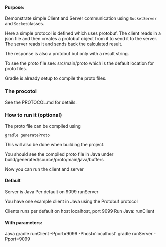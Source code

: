 #### Purpose:
Demonstrate simple Client and Server communication using `SocketServer` and `Socket`classes.

Here a simple protocol is defined which uses protobuf. The client reads in a json file and then creates a protobuf object from it to send it to the server. The server reads it and sends back the calculated result. 

The response is also a protobuf but only with a result string. 

To see the proto file see: src/main/proto which is the default location for proto files. 

Gradle is already setup to compile the proto files. 

### The procotol
See the PROTOCOL.md for details.


### How to run it (optional)
The proto file can be compiled using

``gradle generateProto``

This will also be done when building the project. 

You should see the compiled proto file in Java under build/generated/source/proto/main/java/buffers

Now you can run the client and server 

#### Default 
Server is Java
Per default on 9099
runServer

You have one example client in Java using the Protobuf protocol

Clients runs per default on 
host localhost, port 9099
Run Java:
	runClient


#### With parameters:
Java
gradle runClient -Pport=9099 -Phost='localhost'
gradle runServer -Pport=9099